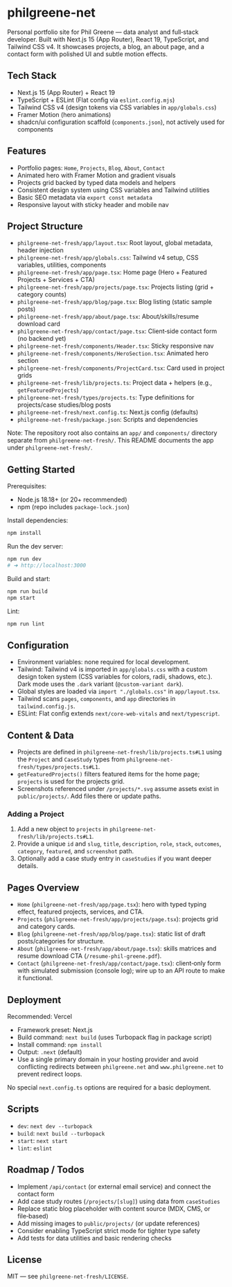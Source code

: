 # philgreene-net

Personal portfolio site for Phil Greene — data analyst and full‑stack developer. Built with Next.js 15 (App Router), React 19, TypeScript, and Tailwind CSS v4. It showcases projects, a blog, an about page, and a contact form with polished UI and subtle motion effects.

## Tech Stack

- Next.js 15 (App Router) + React 19
- TypeScript + ESLint (Flat config via `eslint.config.mjs`)
- Tailwind CSS v4 (design tokens via CSS variables in `app/globals.css`)
- Framer Motion (hero animations)
- shadcn/ui configuration scaffold (`components.json`), not actively used for components

## Features

- Portfolio pages: `Home`, `Projects`, `Blog`, `About`, `Contact`
- Animated hero with Framer Motion and gradient visuals
- Projects grid backed by typed data models and helpers
- Consistent design system using CSS variables and Tailwind utilities
- Basic SEO metadata via `export const metadata`
- Responsive layout with sticky header and mobile nav

## Project Structure

- `philgreene-net-fresh/app/layout.tsx`: Root layout, global metadata, header injection
- `philgreene-net-fresh/app/globals.css`: Tailwind v4 setup, CSS variables, utilities, components
- `philgreene-net-fresh/app/page.tsx`: Home page (Hero + Featured Projects + Services + CTA)
- `philgreene-net-fresh/app/projects/page.tsx`: Projects listing (grid + category counts)
- `philgreene-net-fresh/app/blog/page.tsx`: Blog listing (static sample posts)
- `philgreene-net-fresh/app/about/page.tsx`: About/skills/resume download card
- `philgreene-net-fresh/app/contact/page.tsx`: Client‑side contact form (no backend yet)
- `philgreene-net-fresh/components/Header.tsx`: Sticky responsive nav
- `philgreene-net-fresh/components/HeroSection.tsx`: Animated hero section
- `philgreene-net-fresh/components/ProjectCard.tsx`: Card used in project grids
- `philgreene-net-fresh/lib/projects.ts`: Project data + helpers (e.g., `getFeaturedProjects`)
- `philgreene-net-fresh/types/projects.ts`: Type definitions for projects/case studies/blog posts
- `philgreene-net-fresh/next.config.ts`: Next.js config (defaults)
- `philgreene-net-fresh/package.json`: Scripts and dependencies

Note: The repository root also contains an `app/` and `components/` directory separate from `philgreene-net-fresh/`. This README documents the app under `philgreene-net-fresh/`.

## Getting Started

Prerequisites:

- Node.js 18.18+ (or 20+ recommended)
- npm (repo includes `package-lock.json`)

Install dependencies:

```bash
npm install
```

Run the dev server:

```bash
npm run dev
# ➜ http://localhost:3000
```

Build and start:

```bash
npm run build
npm start
```

Lint:

```bash
npm run lint
```

## Configuration

- Environment variables: none required for local development.
- Tailwind: Tailwind v4 is imported in `app/globals.css` with a custom design token system (CSS variables for colors, radii, shadows, etc.). Dark mode uses the `.dark` variant (`@custom-variant dark`).
- Global styles are loaded via `import "./globals.css"` in `app/layout.tsx`.
- Tailwind scans `pages`, `components`, and `app` directories in `tailwind.config.js`.
- ESLint: Flat config extends `next/core-web-vitals` and `next/typescript`.

## Content & Data

- Projects are defined in `philgreene-net-fresh/lib/projects.ts#L1` using the `Project` and `CaseStudy` types from `philgreene-net-fresh/types/projects.ts#L1`.
- `getFeaturedProjects()` filters featured items for the home page; `projects` is used for the projects grid.
- Screenshots referenced under `/projects/*.svg` assume assets exist in `public/projects/`. Add files there or update paths.

### Adding a Project

1. Add a new object to `projects` in `philgreene-net-fresh/lib/projects.ts#L1`.
2. Provide a unique `id` and `slug`, `title`, `description`, `role`, `stack`, `outcomes`, `category`, `featured`, and `screenshot` path.
3. Optionally add a case study entry in `caseStudies` if you want deeper details.

## Pages Overview

- `Home` (`philgreene-net-fresh/app/page.tsx`): hero with typed typing effect, featured projects, services, and CTA.
- `Projects` (`philgreene-net-fresh/app/projects/page.tsx`): projects grid and category cards.
- `Blog` (`philgreene-net-fresh/app/blog/page.tsx`): static list of draft posts/categories for structure.
- `About` (`philgreene-net-fresh/app/about/page.tsx`): skills matrices and resume download CTA (`/resume-phil-greene.pdf`).
- `Contact` (`philgreene-net-fresh/app/contact/page.tsx`): client‑only form with simulated submission (console log); wire up to an API route to make it functional.

## Deployment

Recommended: Vercel

- Framework preset: Next.js
- Build command: `next build` (uses Turbopack flag in package script)
- Install command: `npm install`
- Output: `.next` (default)
- Use a single primary domain in your hosting provider and avoid conflicting
  redirects between `philgreene.net` and `www.philgreene.net` to prevent redirect
  loops.

No special `next.config.ts` options are required for a basic deployment.

## Scripts

- `dev`: `next dev --turbopack`
- `build`: `next build --turbopack`
- `start`: `next start`
- `lint`: `eslint`

## Roadmap / Todos

- Implement `/api/contact` (or external email service) and connect the contact form
- Add case study routes (`/projects/[slug]`) using data from `caseStudies`
- Replace static blog placeholder with content source (MDX, CMS, or file‑based)
- Add missing images to `public/projects/` (or update references)
- Consider enabling TypeScript strict mode for tighter type safety
- Add tests for data utilities and basic rendering checks

## License

MIT — see `philgreene-net-fresh/LICENSE`.
